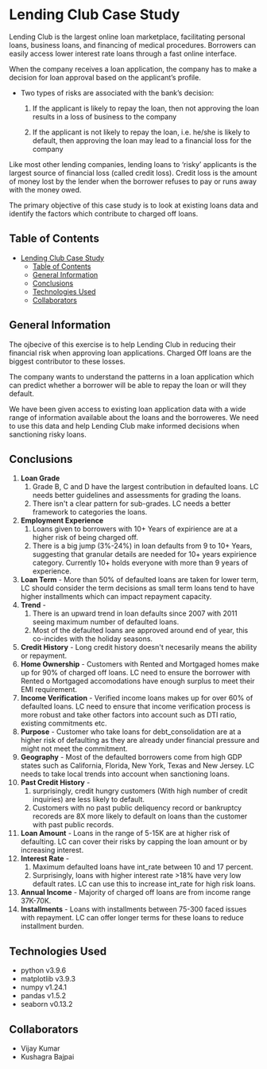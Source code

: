 # Lending Club Case Study
Lending Club is the largest online loan marketplace, facilitating personal loans, business loans, and financing of medical procedures. Borrowers can easily access lower interest rate loans through a fast online interface.

When the company receives a loan application, the company has to make a decision for loan approval based on the applicant’s profile. 
- Two types of risks are associated with the bank’s decision:

    1. If the applicant is likely to repay the loan, then not approving the loan results in a loss of business to the company

    2. If the applicant is not likely to repay the loan, i.e. he/she is likely to default, then approving the loan may lead to a financial loss for the company

Like most other lending companies, lending loans to ‘risky’ applicants is the largest source of financial loss (called credit loss). Credit loss is the amount of money lost by the lender when the borrower refuses to pay or runs away with the money owed. 

The primary objective of this case study is to look at existing loans data and identify the factors which contribute to charged off loans.
## Table of Contents
- [Lending Club Case Study](#lending-club-case-study)
  - [Table of Contents](#table-of-contents)
  - [General Information](#general-information)
  - [Conclusions](#conclusions)
  - [Technologies Used](#technologies-used)
  - [Collaborators](#collaborators)

<!-- You can include any other section that is pertinent to your problem -->

## General Information
The ojbecive of this exercise is to help Lending Club in reducing their financial risk when approving loan applications. Charged Off loans are the biggest contributor to these losses. 

The company wants to understand the patterns in a loan application which can predict whether a borrower will be able to repay the loan or will they default.

We have been given access to existing loan application data with a wide range of information available about the loans and the borroweres. We need to use this data and help Lending Club make informed decisions when sanctioning risky loans.

## Conclusions
1. **Loan Grade**
   1. Grade B, C and D have the largest contribution in defaulted loans. LC needs better guidelines and assessments for grading the loans.
   2. There isn't a clear pattern for sub-grades. LC needs a better framework to categories the loans.
2. **Employment Experience**
   1. Loans given to borrowers with 10+ Years of expirience are at a higher risk of being charged off.
   2. There is a big jump (3%-24%) in loan defaults from 9 to 10+ Years, suggesting that granular details are needed for 10+ years expirience category. Currently 10+ holds everyone with more than 9 years of experience.
3. **Loan Term** - More than 50% of defaulted loans are taken for lower term, LC should consider the term decisions as small term loans tend to have higher installments which can impact repayment capacity.
4. **Trend** - 
   1. There is an upward trend in loan defaults since 2007 with 2011 seeing maximum number of defaulted loans.
   2. Most of the defaulted loans are approved around end of year, this co-incides with the holiday seasons.
5. **Credit History** - Long credit history doesn't necesarily means the ability or repayment.
6. **Home Ownership** - Customers with Rented and Mortgaged homes make up for 90% of charged off loans. LC need to ensure the borrower with Rented o Mortgaged accomodations have enough surplus to meet their EMI requirement.
7. **Income Verification** - Verified income loans makes up for over 60% of defaulted loans. LC need to ensure that income verification process is more robust and take other factors into account such as DTI ratio, existing commitments etc.
8. **Purpose** - Customer who take loans for debt_consolidation are at a higher risk of defaulting as they are already under financial pressure and might not meet the commitment.
9. **Geography** - Most of the defaulted borrowers come from high GDP states such as California, Florida, New York, Texas and New Jersey. LC needs to take local trends into account when sanctioning loans.
10. **Past Credit History** - 
    1.  surprisingly, credit hungry customers (With high number of credit inquiries) are less likely to default.
    2.  Customers with no past public deliquency record or bankruptcy recoreds are 8X more likely to default on loans than the customer with past public records.
11. **Loan Amount** - Loans in the range of 5-15K are at higher risk of defaulting. LC can cover their risks by capping the loan amount or by increasing interest.
12. **Interest Rate** - 
    1.  Maximum defaulted loans have int_rate between 10 and 17 percent.
    2. Surprisingly, loans with higher interest rate >18% have very low default rates. LC can use this to increase int_rate for high risk loans.
 13. **Annual Income** - Majority of charged off loans are from income range 37K-70K.
 14. **Installments** - Loans with installments between 75-300 faced issues with repayment. LC can offer longer terms for these loans to reduce installment burden.

## Technologies Used
- python v3.9.6
- matplotlib v3.9.3
- numpy v1.24.1
- pandas v1.5.2
- seaborn v0.13.2

## Collaborators
- Vijay Kumar
- Kushagra Bajpai
